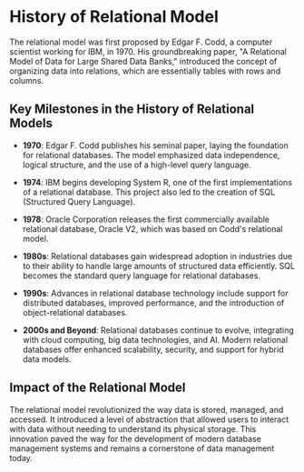 # History of Relational Model

The relational model was first proposed by Edgar F. Codd, a computer scientist working for IBM, in 1970. His groundbreaking paper, "A Relational Model of Data for Large Shared Data Banks," introduced the concept of organizing data into relations, which are essentially tables with rows and columns.

## Key Milestones in the History of Relational Models

- **1970**: Edgar F. Codd publishes his seminal paper, laying the foundation for relational databases. The model emphasized data independence, logical structure, and the use of a high-level query language.

- **1974**: IBM begins developing System R, one of the first implementations of a relational database. This project also led to the creation of SQL (Structured Query Language).

- **1978**: Oracle Corporation releases the first commercially available relational database, Oracle V2, which was based on Codd's relational model.

- **1980s**: Relational databases gain widespread adoption in industries due to their ability to handle large amounts of structured data efficiently. SQL becomes the standard query language for relational databases.

- **1990s**: Advances in relational database technology include support for distributed databases, improved performance, and the introduction of object-relational databases.

- **2000s and Beyond**: Relational databases continue to evolve, integrating with cloud computing, big data technologies, and AI. Modern relational databases offer enhanced scalability, security, and support for hybrid data models.

## Impact of the Relational Model

The relational model revolutionized the way data is stored, managed, and accessed. It introduced a level of abstraction that allowed users to interact with data without needing to understand its physical storage. This innovation paved the way for the development of modern database management systems and remains a cornerstone of data management today.

